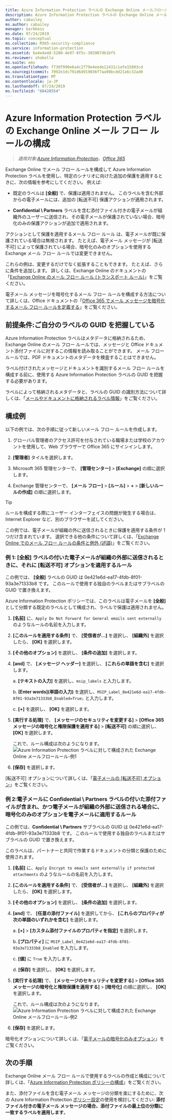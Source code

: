 ```yaml
---
title: Azure Information Protection ラベルの Exchange Online メールフロールール
description: Azure Information Protection ラベルの Exchange Online メール フロー ルールを構成するための手順と例を示します。
author: cabailey
ms.author: cabailey
manager: barbkess
ms.date: 07/24/2019
ms.topic: conceptual
ms.collection: M365-security-compliance
ms.service: information-protection
ms.assetid: ba4e4a4d-5280-4e97-8f5c-303907db1bf5
ms.reviewer: shakella
ms.suite: ems
ms.openlocfilehash: f738f990e6a4c2f79e4eede12431c1afe15803cd
ms.sourcegitcommit: 7992e1dc791d6d919036f7aa98bcdd21a6c32ad0
ms.translationtype: MT
ms.contentlocale: ja-JP
ms.lasthandoff: 07/24/2019
ms.locfileid: "68428554"
---
```

# <a name="configuring-exchange-online-mail-flow-rules-for-azure-information-protection-labels"></a>Azure Information Protection ラベルの Exchange Online メール フロー ルールの構成

>*適用対象:[Azure Information Protection](https://azure.microsoft.com/pricing/details/information-protection)、[Office 365](https://download.microsoft.com/download/E/C/F/ECF42E71-4EC0-48FF-AA00-577AC14D5B5C/Azure_Information_Protection_licensing_datasheet_EN-US.pdf)*

Exchange Online でメール フロー ルールを構成して Azure Information Protection ラベルを使用し、特定のシナリオに向けた追加の保護を適用するときに、次の情報を参考にしてください。 例えば:

- 既定のラベルは **[全般]** で、保護は適用されません。 このラベルを含む外部からの電子メールには、追加の [転送不可] 保護アクションが適用されます。

- **Confidential \ Partners** ラベルを含む添付ファイル付きの電子メールが組織外のユーザーに送信され、その電子メールが保護されていない場合、暗号化のみの保護アクションが追加で適用されます。

アクションとして保護を適用するメール フロー ルール は、電子メールが既に保護されている場合は無視されます。 たとえば、電子メール メッセージが [転送不可] によって保護されている場合、暗号化のみのオプションを使用する Exchange メール フロー ルールでは変更できません。  

これらの例は、変更するだけでなく拡張することもできます。 たとえば、さらに条件を追加します。 詳しくは、Exchange Online のドキュメントの「[Exchange Online のメール フロー ルール (トランスポート ルール)](https://technet.microsoft.com/library/jj919238(v=exchg.150).aspx)」をご覧ください。

電子メール メッセージを暗号化するメール フロー ルールを構成する方法について詳しくは、Office ドキュメントの「[Office 365 でメール メッセージを暗号化するメール フロー ルールを定義する](https://support.office.com/article/define-mail-flow-rules-to-encrypt-email-messages-in-office-365-9b7daf19-d5f2-415b-bc43-a0f5f4a585e8)」をご覧ください。 

## <a name="prerequisite-know-your-label-guid"></a>前提条件:ご自分のラベルの GUID を把握している

Azure Information Protection ラベルはメタデータに格納されるため、Exchange Online のメール フロー ルールでは、メッセージと Office ドキュメント添付ファイルに対するこの情報を読み取ることができます。 メール フロー ルールでは、PDF ドキュメントのメタデータを検査することはできません。

ラベル付けされたメッセージとドキュメントを識別するメール フロー ルールを構成する前に、使用する Azure Information Protection ラベルの GUID を把握する必要があります。 

ラベルによって格納されるメタデータと、ラベルの GUID の識別方法について詳しくは、「[メールやドキュメントに格納されるラベル情報](configure-policy.md#label-information-stored-in-emails-and-documents)」をご覧ください。

## <a name="example-configurations"></a>構成例

以下の例では、次の手順に従って新しいメール フロー ルールを作成します。

1. グローバル管理者のアクセス許可を付与されている職場または学校のアカウントを使用して、Web ブラウザーで Office 365 にサインインします。 

2. **[管理者]** タイルを選択します。

3. Microsoft 365 管理センターで、 **[管理センター]**  >  **[Exchange]** の順に選択します。

4. Exchange 管理センターで、 **[メール フロー]**  >  **[ルール]**  >  **+**  >  **[新しいルールの作成]** の順に選択します。 

> [!TIP]
> ルールを構成する際にユーザー インターフェイスの問題が発生する場合は、Internet Explorer など、別のブラウザーを試してください。

この例では、電子メールが組織の外に送信されるときに保護を適用する条件が 1 つだけ含まれています。 選択できる他の条件について詳しくは、「[Exchange Online でのメール フロー ルールの条件と例外 (述語)](https://technet.microsoft.com/library/jj919235(v=exchg.150).aspx)」をご覧ください。


### <a name="example-1-rule-that-applies-the-do-not-forward-option-to-emails-that-are-labeled-general-when-they-are-sent-outside-the-organization"></a>例 1:  **[全般]** ラベルの付いた電子メールが組織の外部に送信されるときに、それに [転送不可] オプションを適用するルール

この例では、 **[全般]** ラベルの GUID は 0e421e6d-ea17-4fdb-8f01-93a3e71333b8 です。 このルールで使用する独自のラベルまたはサブラベルの GUID で置き換えます。 

Azure Information Protection ポリシーでは、このラベルは電子メールを **[全般]** として分類する既定のラベルとして構成され、ラベルで保護は適用されません。 

1. **[名前]** に、`Apply Do Not Forward for General emails sent externally` のようなルールの名前を入力します。
 
2. **[このルールを適用する条件]** で、 **[受信者が...]** を選択し、 **[組織外]** を選択したら、 **[OK]** を選択します。

3. **[その他のオプション]** を選択し、 **[条件の追加]** を選択します。
 
4. **[and]** で、 **[メッセージ ヘッダー]** を選択し、 **[これらの単語を含む]** を選択します。
     
    a. **[テキストの入力]** を選択し、`msip_labels` と入力します。
     
    b. **[Enter words]\(単語の入力\)** を選択し、`MSIP_Label_0e421e6d-ea17-4fdb-8f01-93a3e71333b8_Enabled=True;` と入力します。
    
    c. **[+]** を選択し、 **[OK]** を選択します。

5. **[実行する処理]** で、 **[メッセージのセキュリティを変更する]**  >  **[Office 365 メッセージの暗号化と権限保護を適用する]**  >  **[転送不可]** の順に選択し、 **[OK]** を選択します。
    
    これで、ルール構成は次のようになります。![Azure Information Protection ラベルに対して構成された Exchange Online メールフロールール-例1](./media/aip-exo-rule-ex1.png)

7. **[保存]** を選択します。 

[転送不可] オプションについて詳しくは、「[電子メールの [転送不可] オプション](configure-usage-rights.md#do-not-forward-option-for-emails)」をご覧ください。

### <a name="example-2-rule-that-applies-the-encrypt-only-option-to-emails-when-they-have-attachments-that-are-labeled-confidential--partners-and-these-emails-are-sent-outside-the-organization"></a>例 2:電子メールに **Confidential \ Partners** ラベルの付いた添付ファイルが含まれ、かつ電子メールが組織の外部に送信される場合に、暗号化のみのオプションを電子メールに適用するルール

この例では、**Confidential \ Partners** サブラベルの GUID は 0e421e6d-ea17-4fdb-8f01-93a3e71333b8 です。 このルールで使用する独自のラベルまたはサブラベルの GUID で置き換えます。 

このラベルは、パートナーと共同で作業するドキュメントの分類と保護のために使用されます。   

1. **[名前]** に、`Apply Encrypt to emails sent externally if protected attachments` のようなルールの名前を入力します。
 
2. **[このルールを適用する条件]** で、 **[受信者が...]** を選択し、 **[組織外]** を選択したら、 **[OK]** を選択します。

3. **[その他のオプション]** を選択し、 **[条件の追加]** を選択します。
 
4. **[and]** で、 **[任意の添付ファイル]** を選択してから、 **[これらのプロパティが次の単語のいずれかを含む]** を選択します。
     
    a. **[+]**  >  **[カスタム添付ファイルのプロパティを指定]** を選択します。
  
    b. **[プロパティ]** に `MSIP_Label_0e421e6d-ea17-4fdb-8f01-93a3e71333b8_Enabled` を入力します。
    
    c. **[値]** に `True` を入力します。
    
    d. **[保存]** を選択し、 **[OK]** を選択します。

5. **[実行する処理]** で、 **[メッセージのセキュリティを変更する]**  >  **[Office 365 メッセージの暗号化と権限保護を適用する]**  >  **[暗号化]** の順に選択し、 **[OK]** を選択します。
    
    これで、ルール構成は次のようになります。![Azure Information Protection ラベルに対して構成された Exchange Online メールフロールール-例2](./media/aip-exo-rule-ex2.png)

6. **[保存]** を選択します。 

暗号化オプションについて詳しくは、「[電子メールの暗号化のみオプション](configure-usage-rights.md#encrypt-only-option-for-emails)」をご覧ください。


## <a name="next-steps"></a>次の手順

Exchange Online メール フロー ルールで使用するラベルの作成と構成について詳しくは、「[Azure Information Protection ポリシーの構成](configure-policy.md)」をご覧ください。

また、添付ファイルを含む電子メール メッセージの分類を楽にするために、次の Azure Information Protection [ポリシー設定](configure-policy-settings.md)の使用を検討してください: **添付ファイル付きの電子メール メッセージの場合、添付ファイルの最上位の分類に一致するラベルを適用します**。


